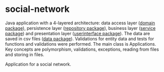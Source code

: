 # social-network
Java application with a 4-layered architecture: data access layer ([domain package](https://github.com/Iri25/social-network/tree/main/SocialNetwork/src/main/java/socialnetwork/domain)), persistence layer ([repository package](https://github.com/Iri25/social-network/tree/main/SocialNetwork/src/main/java/socialnetwork/repository)), business layer ([service package](https://github.com/Iri25/social-network/tree/main/SocialNetwork/src/main/java/socialnetwork/service)) and presentation layer ([userinterface package](https://github.com/Iri25/social-network/tree/main/SocialNetwork/src/main/java/socialnetwork/userinterface)). The data are saved in csv files ([data package](https://github.com/Iri25/social-network/tree/main/SocialNetwork/data)). Validations for entity data and tests for functions and validations were performed. The main class is Applications. Key concepts are polymorphism, validations, exceptions, reading from files and storing in files.

Application for a social network. 
